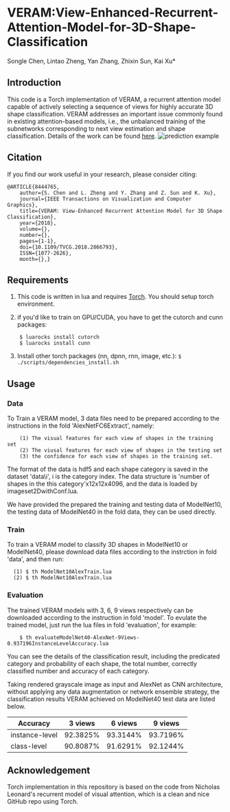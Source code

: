 # VERAM:View-Enhanced-Recurrent-Attention-Model-for-3D-Shape-Classification
Songle Chen, Lintao Zheng, Yan Zhang, Zhixin Sun, Kai Xu*

## Introduction
This code is a Torch implementation of VERAM, a recurrent attention model capable of actively selecting a sequence of views for highly accurate 3D shape classification. VERAM addresses an important issue commonly found in existing attention-based models, i.e., the unbalanced training of the subnetworks corresponding to next view estimation and shape classification. Details of the work can be found [here](http://kevinkaixu.net/projects/veram.html).
![prediction example](https://github.com/charlesq34/3dcnn.torch/blob/master/doc/teaser.png)

## Citation
If you find our work useful in your research, please consider citing:	

	@ARTICLE{8444765, 
        author={S. Chen and L. Zheng and Y. Zhang and Z. Sun and K. Xu}, 
        journal={IEEE Transactions on Visualization and Computer Graphics}, 
        title={VERAM: View-Enhanced Recurrent Attention Model for 3D Shape Classification}, 
        year={2018}, 
        volume={}, 
        number={}, 
        pages={1-1}, 
        doi={10.1109/TVCG.2018.2866793}, 
        ISSN={1077-2626}, 
        month={},}

## Requirements
 1. This code is written in lua and requires [Torch](http://torch.ch/). You should setup torch environment.

 2. if you'd like to train on GPU/CUDA, you have to get the cutorch and cunn packages:
 ```
     $ luarocks install cutorch	
     $ luarocks install cunn
 ```
 
 3. Install other torch packages (nn, dpnn, rnn, image, etc.): ``` $ ./scripts/dependencies_install.sh ```

## Usage 
### Data 
To Train a VERAM model, 3 data files need to be prepared according to the instructions in the fold 'AlexNetFC6Extract', namely:
```
    (1) The visual features for each view of shapes in the training set
    (2) The viusal features for each view of shapes in the testing set
    (3) the confidence for each view of shapes in the training set.
```
The format of the data is hdf5 and each shape category is saved in the dataset 'data\i', i is the category index. The data structure is 'number of shapes in the this category'x12x12x4096, and the data is loaded by imageset2DwithConf.lua.

We have provided the prepared the training and testing data of ModelNet10, the testing data of ModelNet40 in the fold data, they can be used directly.
    

### Train 
To train a VERAM model to classify 3D shapes in ModelNet10 or ModelNet40, please download data files according to the instrction in fold 'data', and then run:
```
  (1) $ th ModelNet10AlexTrain.lua 
  (2) $ th ModelNet10AlexTrain.lua
```
 
 
### Evaluation
The trained VERAM models with 3, 6, 9 views respectively can be downloaded according to the instruction in fold 'model'. To evulate the trained model, just run the lua files in fold 'evaluation', for example:
 ```
     $ th evaluateModelNet40-AlexNet-9Views-0.937196InstanceLevelAccuracy.lua 
```
You can see the details of the classification result, including the predicated category and probability of each shape, the total number, correctly classified number and accuracy of each category.

Taking rendered grayscale image as input and AlexNet as CNN architecture, without applying any data augmentation or network ensemble strategy, the classification results VERAM achieved on ModelNet40 test data are listed below.

|   Accuracy     |  3 views  |  6 views  |  9 views  |
| -------------- |:---------:|:---------:|:---------:|
| instance-level | 92.3825%  | 93.3144%  |  93.7196% | 
|   class-level  | 90.8087%  | 91.6291%  |  92.1244% |


## Acknowledgement
Torch implementation in this repository is based on the code from Nicholas Leonard's recurrent model of visual attention, which is a clean and nice GitHub repo using Torch.

